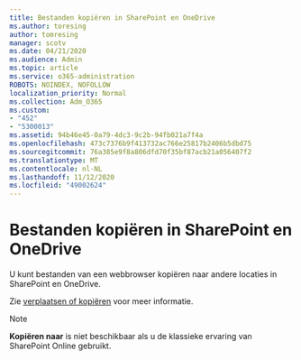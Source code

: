 ```yaml
---
title: Bestanden kopiëren in SharePoint en OneDrive
ms.author: toresing
author: tomresing
manager: scotv
ms.date: 04/21/2020
ms.audience: Admin
ms.topic: article
ms.service: o365-administration
ROBOTS: NOINDEX, NOFOLLOW
localization_priority: Normal
ms.collection: Adm_O365
ms.custom:
- "452"
- "5300013"
ms.assetid: 94b46e45-0a79-4dc3-9c2b-94fb021a7f4a
ms.openlocfilehash: 473c7376b9f413732ac766e25817b2406b5dbd75
ms.sourcegitcommit: 76a385e9f8a806dfd70f35bf87acb21a056407f2
ms.translationtype: MT
ms.contentlocale: nl-NL
ms.lasthandoff: 11/12/2020
ms.locfileid: "49002624"
---
```

# <a name="copy-files-in-sharepoint-and-onedrive"></a>Bestanden kopiëren in SharePoint en OneDrive

U kunt bestanden van een webbrowser kopiëren naar andere locaties in SharePoint en OneDrive.

Zie [verplaatsen of kopiëren](https://support.microsoft.com/office/00e2f483-4df3-46be-a861-1f5f0c1a87bc) voor meer informatie.

> [!NOTE]
> **Kopiëren naar** is niet beschikbaar als u de klassieke ervaring van SharePoint Online gebruikt.